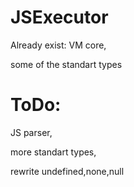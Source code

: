 # JSExecutor
Already exist:
  VM core,
  
  some of the standart types
 
# ToDo:
JS parser,

more standart types,

rewrite undefined,none,null
